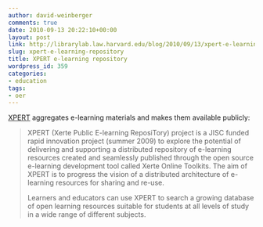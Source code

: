 ```yaml
---
author: david-weinberger
comments: true
date: 2010-09-13 20:22:10+00:00
layout: post
link: http://librarylab.law.harvard.edu/blog/2010/09/13/xpert-e-learning-repository/
slug: xpert-e-learning-repository
title: XPERT e-learning repository
wordpress_id: 359
categories:
- education
tags:
- oer
---
```


[XPERT](http://www.nottingham.ac.uk/xpert/attribution/) aggregates e-learning materials and makes them available publicly:



<blockquote>XPERT (Xerte Public E-learning ReposiTory) project is a JISC funded rapid innovation project (summer 2009) to explore the potential of delivering and supporting a distributed repository of e-learning resources created and seamlessly published through the open source e-learning development tool called Xerte Online Toolkits. The aim of XPERT is to progress the vision of a distributed architecture of e-learning resources for sharing and re-use.

Learners and educators can use XPERT to search a growing database of open learning resources suitable for students at all levels of study in a wide range of different subjects.</blockquote>




